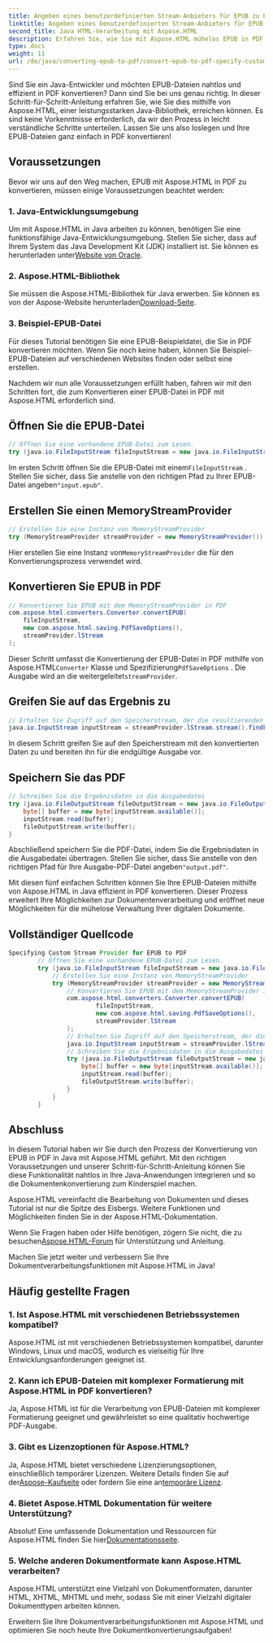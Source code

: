 ```yaml
---
title: Angeben eines benutzerdefinierten Stream-Anbieters für EPUB zu PDF
linktitle: Angeben eines benutzerdefinierten Stream-Anbieters für EPUB zu PDF
second_title: Java HTML-Verarbeitung mit Aspose.HTML
description: Erfahren Sie, wie Sie mit Aspose.HTML mühelos EPUB in PDF in Java konvertieren und so Ihre Möglichkeiten zur Dokumentenverarbeitung verbessern.
type: docs
weight: 11
url: /de/java/converting-epub-to-pdf/convert-epub-to-pdf-specify-custom-stream-provider/
---
```


Sind Sie ein Java-Entwickler und möchten EPUB-Dateien nahtlos und effizient in PDF konvertieren? Dann sind Sie bei uns genau richtig. In dieser Schritt-für-Schritt-Anleitung erfahren Sie, wie Sie dies mithilfe von Aspose.HTML, einer leistungsstarken Java-Bibliothek, erreichen können. Es sind keine Vorkenntnisse erforderlich, da wir den Prozess in leicht verständliche Schritte unterteilen. Lassen Sie uns also loslegen und Ihre EPUB-Dateien ganz einfach in PDF konvertieren!

## Voraussetzungen

Bevor wir uns auf den Weg machen, EPUB mit Aspose.HTML in PDF zu konvertieren, müssen einige Voraussetzungen beachtet werden:

### 1. Java-Entwicklungsumgebung

 Um mit Aspose.HTML in Java arbeiten zu können, benötigen Sie eine funktionsfähige Java-Entwicklungsumgebung. Stellen Sie sicher, dass auf Ihrem System das Java Development Kit (JDK) installiert ist. Sie können es herunterladen unter[Website von Oracle](https://www.oracle.com/java/technologies/javase-downloads.html).

### 2. Aspose.HTML-Bibliothek

 Sie müssen die Aspose.HTML-Bibliothek für Java erwerben. Sie können es von der Aspose-Website herunterladen[Download-Seite](https://releases.aspose.com/html/java/).

### 3. Beispiel-EPUB-Datei

Für dieses Tutorial benötigen Sie eine EPUB-Beispieldatei, die Sie in PDF konvertieren möchten. Wenn Sie noch keine haben, können Sie Beispiel-EPUB-Dateien auf verschiedenen Websites finden oder selbst eine erstellen.

Nachdem wir nun alle Voraussetzungen erfüllt haben, fahren wir mit den Schritten fort, die zum Konvertieren einer EPUB-Datei in PDF mit Aspose.HTML erforderlich sind.

## Öffnen Sie die EPUB-Datei

```java
// Öffnen Sie eine vorhandene EPUB-Datei zum Lesen.
try (java.io.FileInputStream fileInputStream = new java.io.FileInputStream(Resources.input("input.epub"))) {
```

 Im ersten Schritt öffnen Sie die EPUB-Datei mit einem`FileInputStream` . Stellen Sie sicher, dass Sie anstelle von den richtigen Pfad zu Ihrer EPUB-Datei angeben`"input.epub"`.

## Erstellen Sie einen MemoryStreamProvider

```java
// Erstellen Sie eine Instanz von MemoryStreamProvider
try (MemoryStreamProvider streamProvider = new MemoryStreamProvider()) {
```

 Hier erstellen Sie eine Instanz von`MemoryStreamProvider` die für den Konvertierungsprozess verwendet wird.

## Konvertieren Sie EPUB in PDF

```java
// Konvertieren Sie EPUB mit dem MemoryStreamProvider in PDF
com.aspose.html.converters.Converter.convertEPUB(
    fileInputStream,
    new com.aspose.html.saving.PdfSaveOptions(),
    streamProvider.lStream
);
```

 Dieser Schritt umfasst die Konvertierung der EPUB-Datei in PDF mithilfe von Aspose.HTML`Converter` Klasse und Spezifizierung`PdfSaveOptions` . Die Ausgabe wird an die weitergeleitet`streamProvider`.

## Greifen Sie auf das Ergebnis zu

```java
// Erhalten Sie Zugriff auf den Speicherstream, der die resultierenden Daten enthält
java.io.InputStream inputStream = streamProvider.lStream.stream().findFirst().get();
```

In diesem Schritt greifen Sie auf den Speicherstream mit den konvertierten Daten zu und bereiten ihn für die endgültige Ausgabe vor.

## Speichern Sie das PDF

```java
// Schreiben Sie die Ergebnisdaten in die Ausgabedatei
try (java.io.FileOutputStream fileOutputStream = new java.io.FileOutputStream(Resources.output("output.pdf"))) {
    byte[] buffer = new byte[inputStream.available()];
    inputStream.read(buffer);
    fileOutputStream.write(buffer);
}
```

 Abschließend speichern Sie die PDF-Datei, indem Sie die Ergebnisdaten in die Ausgabedatei übertragen. Stellen Sie sicher, dass Sie anstelle von den richtigen Pfad für Ihre Ausgabe-PDF-Datei angeben`"output.pdf"`.

Mit diesen fünf einfachen Schritten können Sie Ihre EPUB-Dateien mithilfe von Aspose.HTML in Java effizient in PDF konvertieren. Dieser Prozess erweitert Ihre Möglichkeiten zur Dokumentenverarbeitung und eröffnet neue Möglichkeiten für die mühelose Verwaltung Ihrer digitalen Dokumente.

## Vollständiger Quellcode
```java
Specifying Custom Stream Provider for EPUB to PDF
        // Öffnen Sie eine vorhandene EPUB-Datei zum Lesen.
        try (java.io.FileInputStream fileInputStream = new java.io.FileInputStream(Resources.input("input.epub"))) {
            // Erstellen Sie eine Instanz von MemoryStreamProvider
            try (MemoryStreamProvider streamProvider = new MemoryStreamProvider()) {
                // Konvertieren Sie EPUB mit dem MemoryStreamProvider in PDF
                com.aspose.html.converters.Converter.convertEPUB(
                        fileInputStream,
                        new com.aspose.html.saving.PdfSaveOptions(),
                        streamProvider.lStream
                );
                // Erhalten Sie Zugriff auf den Speicherstream, der die resultierenden Daten enthält
                java.io.InputStream inputStream = streamProvider.lStream.stream().findFirst().get();
                // Schreiben Sie die Ergebnisdaten in die Ausgabedatei
                try (java.io.FileOutputStream fileOutputStream = new java.io.FileOutputStream(Resources.output("output.pdf"))) {
                    byte[] buffer = new byte[inputStream.available()];
                    inputStream.read(buffer);
                    fileOutputStream.write(buffer);
                }
            }
        }
```

## Abschluss

In diesem Tutorial haben wir Sie durch den Prozess der Konvertierung von EPUB in PDF in Java mit Aspose.HTML geführt. Mit den richtigen Voraussetzungen und unserer Schritt-für-Schritt-Anleitung können Sie diese Funktionalität nahtlos in Ihre Java-Anwendungen integrieren und so die Dokumentenkonvertierung zum Kinderspiel machen.

Aspose.HTML vereinfacht die Bearbeitung von Dokumenten und dieses Tutorial ist nur die Spitze des Eisbergs. Weitere Funktionen und Möglichkeiten finden Sie in der Aspose.HTML-Dokumentation.

 Wenn Sie Fragen haben oder Hilfe benötigen, zögern Sie nicht, die zu besuchen[Aspose.HTML-Forum](https://forum.aspose.com/) für Unterstützung und Anleitung.

Machen Sie jetzt weiter und verbessern Sie Ihre Dokumentverarbeitungsfunktionen mit Aspose.HTML in Java!

## Häufig gestellte Fragen

### 1. Ist Aspose.HTML mit verschiedenen Betriebssystemen kompatibel?

Aspose.HTML ist mit verschiedenen Betriebssystemen kompatibel, darunter Windows, Linux und macOS, wodurch es vielseitig für Ihre Entwicklungsanforderungen geeignet ist.

### 2. Kann ich EPUB-Dateien mit komplexer Formatierung mit Aspose.HTML in PDF konvertieren?

Ja, Aspose.HTML ist für die Verarbeitung von EPUB-Dateien mit komplexer Formatierung geeignet und gewährleistet so eine qualitativ hochwertige PDF-Ausgabe.

### 3. Gibt es Lizenzoptionen für Aspose.HTML?

 Ja, Aspose.HTML bietet verschiedene Lizenzierungsoptionen, einschließlich temporärer Lizenzen. Weitere Details finden Sie auf der[Aspose-Kaufseite](https://purchase.aspose.com/buy) oder fordern Sie eine an[temporäre Lizenz](https://purchase.aspose.com/temporary-license/).

### 4. Bietet Aspose.HTML Dokumentation für weitere Unterstützung?

 Absolut! Eine umfassende Dokumentation und Ressourcen für Aspose.HTML finden Sie hier[Dokumentationsseite](https://reference.aspose.com/html/java/).

### 5. Welche anderen Dokumentformate kann Aspose.HTML verarbeiten?

Aspose.HTML unterstützt eine Vielzahl von Dokumentformaten, darunter HTML, XHTML, MHTML und mehr, sodass Sie mit einer Vielzahl digitaler Dokumenttypen arbeiten können.

Erweitern Sie Ihre Dokumentverarbeitungsfunktionen mit Aspose.HTML und optimieren Sie noch heute Ihre Dokumentkonvertierungsaufgaben!
